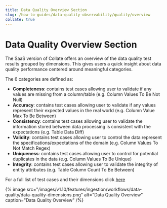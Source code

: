 ```yaml
---
title: Data Quality Overview Section
slug: /how-to-guides/data-quality-observability/quality/overview
collate: true
---
```


# Data Quality Overview Section
The SaaS version of Collate offers an overview of the data quality test results grouped by dimensions. This gives users a quick insight about data quality performance centered around meaningful categories.

The 6 categories are defined as:
- **Completeness**: contains test cases allowing user to validate if any values are missing from a column/table (e.g. Column Values To Be Not Null)
- **Accuracy**: contains test cases allowing user to validate if any values represent their expected values in the real world (e.g. Column Value Max To Be Between)
- **Consistency**: contains test cases allowing user to validate the information stored between data processing is consistent with the expectations (e.g. Table Data Diff)
- **Validity**: contains test cases allowing user to control the data represent the specifications/expectations of the domain (e.g. Column Values To Not Match Regex)
- **Uniqueness**: contains test cases allowing user to control for potential duplicates in the data (e.g. Column Values To Be Unique)
- **Integrity**: contains test cases allowing user to validate the integrity of entity attributes (e.g. Table Column Count To Be Between)

For a full list of test cases and their dimensions click [here](/how-to-guides/data-quality-observability/quality/tests-yaml)

{% image
src="/images/v1.10/features/ingestion/workflows/data-quality/data-quality-dimensions.png"
alt="Data Quality Overview"
caption="Data Quality Overview"
/%}
